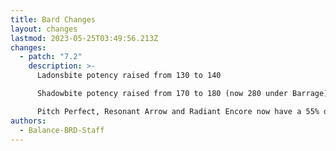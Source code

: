 ```yaml
---
title: Bard Changes
layout: changes
lastmod: 2023-05-25T03:49:56.213Z
changes:
  - patch: "7.2"
    description: >-
      Ladonsbite potency raised from 130 to 140

      Shadowbite potency raised from 170 to 180 (now 280 under Barrage)

      Pitch Perfect, Resonant Arrow and Radiant Encore now have a 55% damage fall-off on additional targets (was 50%)
authors:
  - Balance-BRD-Staff
---
```


